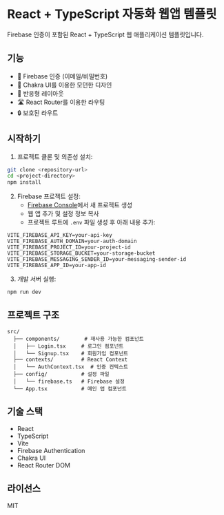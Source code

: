 # React + TypeScript 자동화 웹앱 템플릿

Firebase 인증이 포함된 React + TypeScript 웹 애플리케이션 템플릿입니다.

## 기능

- 🔐 Firebase 인증 (이메일/비밀번호)
- 🎨 Chakra UI를 이용한 모던한 디자인
- 📱 반응형 레이아웃
- 🛣️ React Router를 이용한 라우팅
- 🔒 보호된 라우트

## 시작하기

1. 프로젝트 클론 및 의존성 설치:

```bash
git clone <repository-url>
cd <project-directory>
npm install
```

2. Firebase 프로젝트 설정:
   - [Firebase Console](https://console.firebase.google.com)에서 새 프로젝트 생성
   - 웹 앱 추가 및 설정 정보 복사
   - 프로젝트 루트에 `.env` 파일 생성 후 아래 내용 추가:

```env
VITE_FIREBASE_API_KEY=your-api-key
VITE_FIREBASE_AUTH_DOMAIN=your-auth-domain
VITE_FIREBASE_PROJECT_ID=your-project-id
VITE_FIREBASE_STORAGE_BUCKET=your-storage-bucket
VITE_FIREBASE_MESSAGING_SENDER_ID=your-messaging-sender-id
VITE_FIREBASE_APP_ID=your-app-id
```

3. 개발 서버 실행:

```bash
npm run dev
```

## 프로젝트 구조

```
src/
  ├── components/        # 재사용 가능한 컴포넌트
  │   ├── Login.tsx     # 로그인 컴포넌트
  │   └── Signup.tsx    # 회원가입 컴포넌트
  ├── contexts/         # React Context
  │   └── AuthContext.tsx  # 인증 컨텍스트
  ├── config/           # 설정 파일
  │   └── firebase.ts   # Firebase 설정
  └── App.tsx           # 메인 앱 컴포넌트
```

## 기술 스택

- React
- TypeScript
- Vite
- Firebase Authentication
- Chakra UI
- React Router DOM

## 라이선스

MIT
